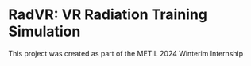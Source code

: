# RadVR: VR Radiation Training Simulation

This project was created as part of the METIL 2024 Winterim Internship
